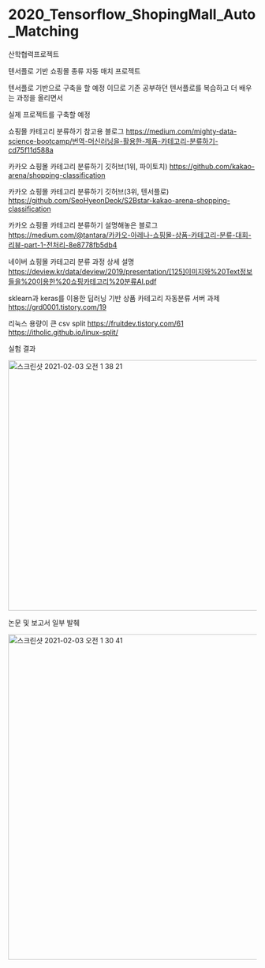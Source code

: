 # 2020_Tensorflow_ShopingMall_Auto_Matching
산학협력프로젝트

텐서플로 기반 쇼핑몰 종류 자동 매치 프로젝트

텐서플로 기반으로 구축을 할 예정 이므로 기존 공부하던 텐서플로를 복습하고 더 배우는 과정을 올리면서 

실제 프로젝트를 구축할 예정



쇼핑몰 카테고리 분류하기 참고용 블로그
https://medium.com/mighty-data-science-bootcamp/번역-머신러닝을-활용한-제품-카테고리-분류하기-cd75f11d588a

카카오 쇼핑몰 카테고리 분류하기 깃허브(1위, 파이토치)
https://github.com/kakao-arena/shopping-classification

카카오 쇼핑몰 카테고리 분류하기 깃허브(3위, 텐서플로)
https://github.com/SeoHyeonDeok/S2Bstar-kakao-arena-shopping-classification

카카오 쇼핑몰 카테고리 분류하기 설명해놓은 블로그
https://medium.com/@tantara/카카오-아레나-쇼핑몰-상품-카테고리-분류-대회-리뷰-part-1-전처리-8e8778fb5db4

네이버 쇼핑몰 카테고리 분류 과정  상세 설명
https://deview.kr/data/deview/2019/presentation/[125]이미지와%20Text정보들을%20이용한%20쇼핑카테고리%20분류AI.pdf

sklearn과 keras를 이용한 딥러닝 기반 상품 카테고리 자동분류 서버 과제
https://grd0001.tistory.com/19

리눅스 용량이 큰 csv split
https://fruitdev.tistory.com/61
https://itholic.github.io/linux-split/


실험 결과

<img width="507" alt="스크린샷 2021-02-03 오전 1 38 21" src="https://user-images.githubusercontent.com/44065090/106632543-38256380-65c1-11eb-9d93-78984e940e6c.png">

논문 및 보고서 일부 발췌

<img width="659" alt="스크린샷 2021-02-03 오전 1 30 41" src="https://user-images.githubusercontent.com/44065090/106632642-53906e80-65c1-11eb-83bc-a9acf0fe84e5.png">
